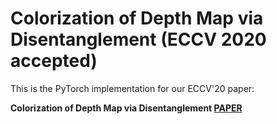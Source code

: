 # Colorization of Depth Map via Disentanglement (ECCV 2020 accepted)
This is the PyTorch implementation for our ECCV'20 paper:

**Colorization of Depth Map via Disentanglement [PAPER](https://people.cs.nctu.edu.tw/~walon/publications/lai2020eccv.pdf)**


